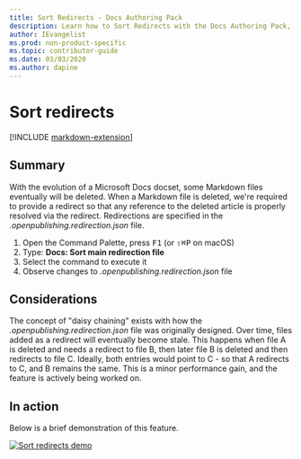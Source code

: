 ```yaml
---
title: Sort Redirects - Docs Authoring Pack
description: Learn how to Sort Redirects with the Docs Authoring Pack, Visual Studio Code extension.
author: IEvangelist
ms.prod: non-product-specific
ms.topic: contributor-guide
ms.date: 03/03/2020
ms.author: dapine
---
```


# Sort redirects

[!INCLUDE [markdown-extension](includes/markdown-extension.md)]

## Summary

With the evolution of a Microsoft Docs docset, some Markdown files eventually will be deleted. When a Markdown file is deleted, we're required to provide a redirect so that any reference to the deleted article is properly resolved via the redirect. Redirections are specified in the *.openpublishing.redirection.json* file.

1. Open the Command Palette, press <kbd>F1</kbd> (or <kbd>⇧⌘P</kbd> on macOS)
1. Type: **Docs: Sort main redirection file**
1. Select the command to execute it
1. Observe changes to *.openpublishing.redirection.json* file

## Considerations

The concept of "daisy chaining" exists with how the *.openpublishing.redirection.json* file was originally designed. Over time, files added as a redirect will eventually become stale. This happens when file A is deleted and needs a redirect to file B, then later file B is deleted and then redirects to file C. Ideally, both entries would point to C - so that A redirects to C, and B remains the same. This is a minor performance gain, and the feature is actively being worked on.

## In action

Below is a brief demonstration of this feature.

[![Sort redirects demo](media/sort-redirect.gif)](media/sort-redirect.gif#lightbox)
